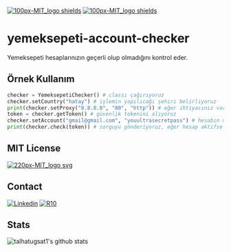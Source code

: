 [![100px-MIT_logo shields](https://img.shields.io/github/license/talhatugsat1/yemeksepeti-account-checker)](https://github.com/talhatugsat1/yemeksepeti-account-checker/blob/main/LICENSE) [![100px-MIT_logo shields](https://img.shields.io/github/stars/talhatugsat1/yemeksepeti-account-checker?style=social)](https://github.com/talhatugsat1/yemeksepeti-account-checker) 
# yemeksepeti-account-checker
Yemeksepeti hesaplarınızın geçerli olup olmadığını kontrol eder.

## Örnek Kullanım

```python
checker = YemeksepetiChecker() # classı çağırıyoruz
checker.setCountry("hatay") # işlemin yapılıcağı şehiri belirliyoruz
print(checker.setProxy("8.8.8.8", "80", "http")) # eğer ihtiyacınız varsa proxyi belirliyoruz
token = checker.getToken() # güvenlik tokenini alıyoruz
checker.setAccount("gmail@gmail.com", "youultrasecretpass") # hesabın mail adresini ve şifresini giriyoruz
print(checker.check(token)) # sorguyu gönderiyoruz, eğer hesap aktifse olumlu (true) değeri geri dönecektir. Aksi halinde olumsuz (false) değeri döner.

```

## MIT License
[![220px-MIT_logo svg](https://user-images.githubusercontent.com/51381316/134710284-22a012b1-fe1b-4b01-8f4c-62d02d261718.png)](https://github.com/talhatugsat1/yemeksepeti-account-checker/blob/main/LICENSE)

## Contact
[![Linkedin](https://img.shields.io/badge/talhatugsat-follow%20on%20linkedin-blue?style=for-the-badge&logo=linkedin)](https://www.linkedin.com/in/talha-tu%C4%9Fsat-88303a1b0/) [![R10](https://img.shields.io/badge/leaver-view%20on%20r10.net-blue?style=for-the-badge)](https://www.r10.net/profil/133573-leaver.html)

## Stats
<p float="center">
  <img  src="https://github-readme-stats.vercel.app/api?username=talhatugsat&show_icons=true&count_private=true&hide=contribs,issues" alt="talhatugsat1's github stats" />
</p>
